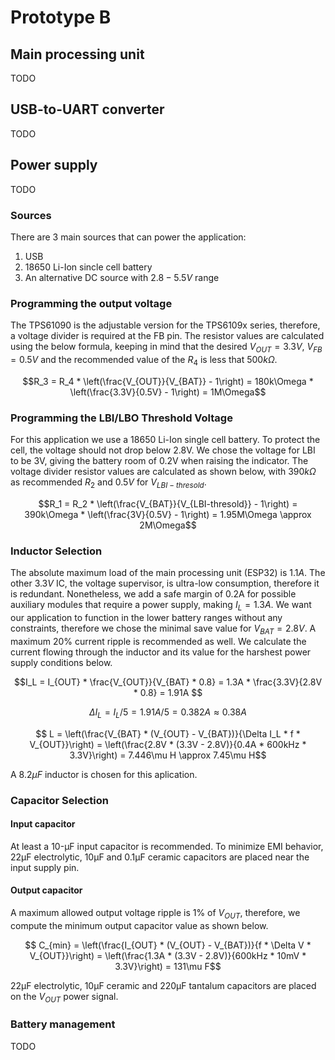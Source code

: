 # Prototype B

## Main processing unit
TODO

## USB-to-UART converter
TODO

## Power supply
TODO

### Sources
There are 3 main sources that can power the application:
1. USB
2. 18650 Li-Ion sincle cell battery
3. An alternative DC source with $2.8-5.5V$ range


### Programming the output voltage
The TPS61090 is the adjustable version for the TPS6109x series, therefore, a voltage divider is required at the FB pin. The resistor values are calculated using the below formula, keeping in mind that the desired $V_{OUT} = 3.3V$, $V_{FB} = 0.5V$ and the recommended value of the $R_4$ is less that $500k\Omega$.

$$R_3 = R_4 * \left(\frac{V_{OUT}}{V_{BAT}} - 1\right) = 180k\Omega * \left(\frac{3.3V}{0.5V} - 1\right) = 1M\Omega$$

### Programming the LBI/LBO Threshold Voltage
For this application we use a 18650 Li-Ion single cell battery. To protect the cell, the voltage should not drop below 2.8V. We chose the voltage for LBI to be 3V, giving the battery room of 0.2V when raising the indicator. The voltage divider resistor values are calculated as shown below, with $390k\Omega$ as recommended $R_2$ and $0.5V$ for $V_{LBI-thresold}$.

$$R_1 = R_2 * \left(\frac{V_{BAT}}{V_{LBI-thresold}} - 1\right) = 390k\Omega * \left(\frac{3V}{0.5V} - 1\right) = 1.95M\Omega \approx 2M\Omega$$

### Inductor Selection
The absolute maximum load of the main processing unit (ESP32) is $1.1A$. The other $3.3V$ IC, the voltage supervisor, is ultra-low consumption, therefore it is redundant. Nonetheless, we add a safe margin of 0.2A for possible auxiliary modules that require a power supply, making $I_L = 1.3A$. We want our application to function in the lower battery ranges without any constraints, therefore we chose the minimal save value for $V_{BAT} = 2.8V$. A maximum 20% current ripple is recommended as well. We calculate the current flowing through the inductor and its value for the harshest power supply conditions below.

$$I_L = I_{OUT} * \frac{V_{OUT}}{V_{BAT} * 0.8} = 1.3A * \frac{3.3V}{2.8V * 0.8} = 1.91A $$

$$\Delta I_L = I_L / 5 = 1.91A / 5 = 0.382A \approx 0.38A$$

$$ L = \left(\frac{V_{BAT} * (V_{OUT} - V_{BAT})}{\Delta I_L * f * V_{OUT}}\right)  = \left(\frac{2.8V * (3.3V - 2.8V)}{0.4A * 600kHz * 3.3V}\right) = 7.446\mu H \approx 7.45\mu H$$

A $8.2\mu F$ inductor is chosen for this aplication.

### Capacitor Selection

#### Input capacitor
At least a 10-&micro;F input capacitor is recommended. To minimize EMI behavior, 22&micro;F electrolytic, 10&micro;F and 0.1&micro;F ceramic capacitors are placed near the input supply pin.

#### Output capacitor
A maximum allowed output voltage ripple is 1% of $V_{OUT}$, therefore, we compute the minimum output capacitor value as shown below.

$$ C_{min} = \left(\frac{I_{OUT} * (V_{OUT} - V_{BAT})}{f * \Delta V * V_{OUT}}\right) = \left(\frac{1.3A * (3.3V - 2.8V)}{600kHz * 10mV * 3.3V}\right) = 131\mu F$$

22&micro;F electrolytic, 10&micro;F ceramic and 220&micro;F tantalum capacitors are placed on the $V_{OUT}$ power signal.

### Battery management
TODO